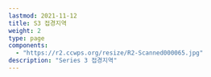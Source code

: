 ```yaml
---
lastmod: 2021-11-12
title: S3 접경지역
weight: 2
type: page
components: 
  - "https://r2.ccwps.org/resize/R2-Scanned000065.jpg"
description: "Series 3 접경지역"
---
```

